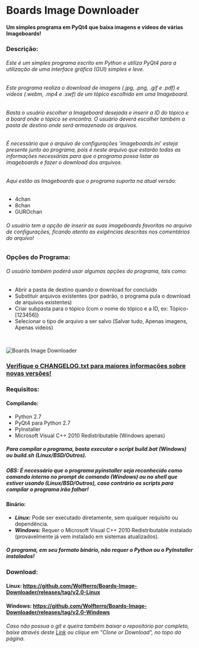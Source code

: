 # Boards Image Downloader
#### Um simples programa em PyQt4 que baixa imagens e vídeos de várias Imageboards!

### Descrição:

###### Este é um simples programa escrito em Python e utiliza PyQt4 para a utilização de uma interface gráfica (GUI) simples e leve.

###### Este programa realiza o download de imagens (.jpg, .png, .gif e .pdf) e vídeos (.webm, .mp4 e .swf) de um tópico escolhido em uma Imageboard.

###### Basta o usuário escolher a Imageboard desejada e inserir a ID do tópico e a board onde o tópico se encontra. O usuário deverá escolher também a pasta de destino onde será armazenado os arquivos.

###### É necessário que o arquivo de configurações 'imageboards.ini' esteja presente junto ao programa, pois é neste arquivo que estarão todas as informações necessárias para que o programa possa listar as imageboards e fazer o download dos arquivos. 

###### Aqui estão as Imageboards que o programa suporta na atual versão:
- 4chan
- 8chan
- GUROchan

###### O usuário tem a opção de inserir as suas imageboards favoritas no arquivo de configurações, ficando atento as exigências descritas nos comentários do arquivo!

### Opções do Programa:

###### O usuário também poderá usar algumas opções do programa, tais como:
- Abrir a pasta de destino quando o download for concluído
- Substituir arquivos existentes (por padrão, o programa pula o download de arquivos existentes)
- Criar subpasta para o tópico (com o nome do tópico e a ID, ex: Tópico-[123456])
- Selecionar o tipo de arquivo a ser salvo (Salvar tudo, Apenas imagens, Apenas vídeos)

<br />

![Boards Image Downloader](http://i.imgur.com/wfy9U48.png)

### [Verifique o CHANGELOG.txt para maiores informações sobre novas versões!](https://raw.github.com/Wolfterro/Boards-Image-Downloader/master/CHANGELOG.txt)

### Requisitos:

#### Compilando:
- Python 2.7
- PyQt4 para Python 2.7
- PyInstaller
- Microsoft Visual C++ 2010 Redistributable (Windows apenas)

##### Para compilar o programa, basta executar o script build.bat (Windows) ou build.sh (Linux/BSD/Outros).
##### ***OBS:*** É necessário que o programa pyinstaller seja reconhecido como comando interno no prompt de comando (Windows) ou no shell que estiver usando (Linux/BSD/Outros), caso contrário os scripts para compilar o programa irão falhar!

#### Binário:
- ***Linux:*** Pode ser executado diretamente, sem qualquer requisito ou dependência.
- ***Windows:*** Requer o Microsoft Visual C++ 2010 Redistributable instalado (provavelmente já vem instalado em sistemas atualizados).
##### O programa, em seu formato binário, não requer o Python ou o PyInstaller instalados!

### Download:

#### Linux: https://github.com/Wolfterro/Boards-Image-Downloader/releases/tag/v2.0-Linux
#### Windows: https://github.com/Wolfterro/Boards-Image-Downloader/releases/tag/v2.0-Windows

###### Caso não possua o git e queira também baixar o repositório por completo, baixe através deste [Link](https://github.com/Wolfterro/Boards-Image-Downloader/archive/master.zip) ou clique em "Clone or Download", no topo da página.
